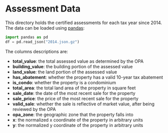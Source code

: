 # Assessment Data

This directory holds the certified assessments for each tax year since 2014. The data can be loaded using [pandas](https://pandas.pydata.org):

```python
import pandas as pd
df = pd.read_json("2014.json.gz")
```

The columns descriptions are:

- **total_value**: the total assessed value as determined by the OPA
- **building_value**: the building portion of the assessed value
- **land_value**: the land portion of the assessed value
- **has_abatement**: whether the property has a valid 10-year tax abatement
- **is_condo**: whether the property is a condominium
- **total_area**: the total land area of the property in square feet
- **sale_date**: the date of the most recent sale for the property
- **sale_price**: the price of the most recent sale for the property
- **valid_sale**: whether the sale is reflective of market value, after being reviewed by the OPA
- **opa_zone**: the geographic zone that the property falls into
- **x**: the normalized x coordinate of the property in arbitrary units
- **y**: the normalized y coordinate of the property in arbitrary units
